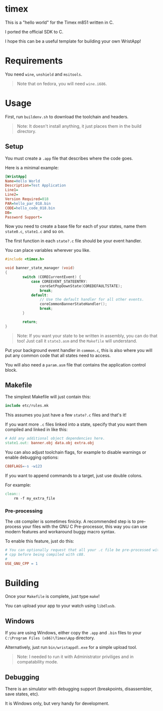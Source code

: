 # timex

This is a "hello world" for the Timex m851 written in C.

I ported the official SDK to C.

I hope this can be a useful template for building your own WristApp!

# Requirements

You need `wine`, `unshield` and `msitools`.

> Note that on fedora, you will need `wine.i686`.

# Usage

First, run `buildenv.sh` to download the toolchain and headers.

> Note: It doesn't install anything, it just places them in the build directory.

## Setup

You must create a `.app` file that describes where the code goes.

Here is a minimal example:

```ini
[WristApp]
Name=Hello World
Description=Test Application
Line1=
Line2=
Version Required=018
PAR=hello_par_018.bin
CODE=hello_code_018.bin
DB=
Password Support=
```

Now you need to create a base file for each of your states, name them
`state0.c`, `state1.c` and so on.

The first function in each `state?.c` file should be your event handler.

You can place variables wherever you like.

```c
#include <timex.h>

void banner_state_manager (void)
{
        switch (CORECurrentEvent) {
            case COREEVENT_STATEENTRY:
                coreSetPopDownState(COREDEFAULTSTATE);
                break;
            default:
                // Use the default handler for all other events.
                coreCommonBannerStateHandler();
                break;
        }

        return;
}
```

> Note: If you want your state to be written in assembly, you can do that too!
> Just call it `state3.asm` and the `Makefile` will understand.

Put your background event handler in `common.c`, this is also where you will
put any common code that all states need to access.

You will also need a `param.asm` file that contains the application control
block.

## Makefile

The simplest Makefile will just contain this:

```Makefile
include etc/rules.mk
```

This assumes you just have a few `state?.c` files and that's it!

If you want more `.c` files linked into a state, specify that you want them
compiled and linked in like this:

```Makefile
# Add any additional object dependencies here.
state1.out: banner.obj data.obj extra.obj
```

You can also adjust toolchain flags, for example to disable warnings or enable
debugging options:

```Makefile
C88FLAGS=-s -w123
```

If you want to append commands to a target, just use double colons.

For example:

```Makefile
clean::
	rm -f my_extra_file
```

### Pre-processing

The `c88` compiler is sometimes finicky. A recommended step is to pre-process
your files with the GNU C Pre-processor, this way you can use modern features
and workaround buggy macro syntax.

To enable this feature, just do this:

```Makefile
# You can optionally request that all your .c file be pre-processed with GNU
# cpp before being compiled with c88.
#
USE_GNU_CPP = 1
```

# Building

Once your `Makefile` is complete, just type `make`!

You can upload your app to your watch using `libdlusb`.

## Windows

If you are using Windows, either copy the `.app` and `.bin` files to your
`C:\Program Files (x86)\Timex\App` directory.

Alternatively, just run `bin/wristappdl.exe` for a simple upload tool.

> Note: I needed to run it with Administrator priviliges and in compatability mode.

## Debugging

There is an simulator with debugging support (breakpoints, disassembler, save states, etc).

It is Windows only, but very handy for development.


